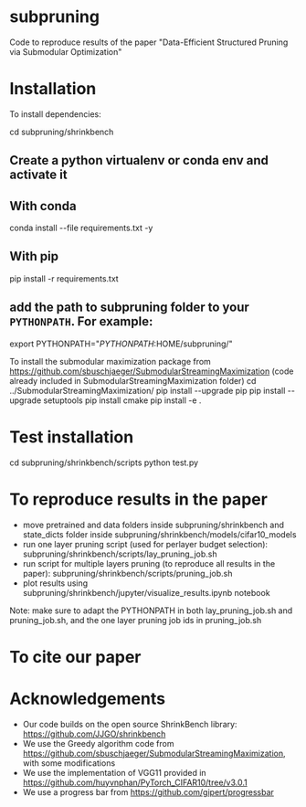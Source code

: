 # subpruning

Code to reproduce results of the paper "Data-Efficient Structured Pruning via Submodular Optimization" 

# Installation

To install dependencies:

cd subpruning/shrinkbench
## Create a python virtualenv or conda env and activate it
## With conda
conda install --file requirements.txt -y

## With pip
pip install -r requirements.txt 

##  add the path to subpruning folder to your `PYTHONPATH`.  For example:
export PYTHONPATH="$PYTHONPATH:$HOME/subpruning/"

To install the submodular maximization package from https://github.com/sbuschjaeger/SubmodularStreamingMaximization (code already included in SubmodularStreamingMaximization folder)
cd ../SubmodularStreamingMaximization/
pip install --upgrade pip
pip install --upgrade setuptools
pip install cmake
pip install -e .

# Test installation

cd subpruning/shrinkbench/scripts
python test.py

# To reproduce results in the paper

- move pretrained and data folders inside subpruning/shrinkbench and state_dicts folder inside subpruning/shrinkbench/models/cifar10_models
- run one layer pruning script (used for perlayer budget selection): subpruning/shrinkbench/scripts/lay_pruning_job.sh 
- run script for multiple layers pruning (to reproduce all results in the paper): subpruning/shrinkbench/scripts/pruning_job.sh 
- plot results using subpruning/shrinkbench/jupyter/visualize_results.ipynb notebook

Note: make sure to adapt the PYTHONPATH in both lay_pruning_job.sh and pruning_job.sh, and the one layer pruning job ids in pruning_job.sh

# To cite our paper


# Acknowledgements

- Our code builds on the open source ShrinkBench library: https://github.com/JJGO/shrinkbench
- We use the Greedy algorithm code from https://github.com/sbuschjaeger/SubmodularStreamingMaximization, with some modifications
- We use the implementation of VGG11 provided in https://github.com/huyvnphan/PyTorch_CIFAR10/tree/v3.0.1
- We use a progress bar from https://github.com/gipert/progressbar
